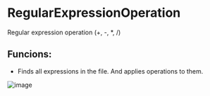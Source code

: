 # RegularExpressionOperation
Regular expression operation (+, -, *, /)

## Funcions:
- Finds all expressions in the file. And applies operations to them.

![image](https://cloud.githubusercontent.com/assets/22005013/24838877/57b26e64-1d59-11e7-9ce5-44635cf03998.png)
